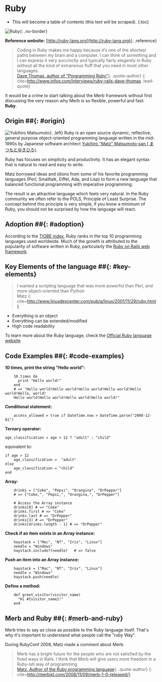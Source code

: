 # Ruby

* This will become a table of contents (this text will be scraped).
{:toc}

![Ruby](/images/ruby-header.gif){: .no-border}

**Reference website:** [http://ruby-lang.org](http://ruby-lang.org){: .reference}

> Coding in Ruby makes me happy because it’s one of the shortest paths between my brain and a computer. I can think of something and I can express it very succinctly and typically fairly elegantly in Ruby without all the kind of extraneous fluff that you need in most other languages.   
> [Dave Thomas, author of "Programming Ruby"](http://pragdave.pragprog.com/){: .quote-author}
{: cite=http://www.infoq.com/interviews/ruby-rails-dave-thomas .lead-quote}

It would be a crime to start talking about the Merb framework without first discussing the very reason why Merb is so flexible, powerful and fast: **Ruby**.

## Origin ##{: #origin}
![Yukihiro Matsumoto](/images/Yukihiro_Matsumoto.jpg){: .left}
Ruby is an open source dynamic, reflective, general purpose object-oriented programming language written in the mid-1990s by Japanese software architect [Yukihiro "Matz" Matsumoto-san ( まつもとゆきひろ)](http://en.wikipedia.org/wiki/Yukihiro_Matsumoto).

Ruby has focuses on simplicity and productivity. It has an elegant syntax that is natural to read and easy to write.

Matz borrowed ideas and idions from some of his favorite programming languages (Perl, Smalltalk, Eiffel, Ada, and Lisp) to form a new language that balanced functional programming with imperative programming.

The result is an attractive language which feels very natural. In the Ruby community we often refer to the POLS, Principle of Least Surprise. The concept behind this principle is very simple, if you know a minimum of Ruby, you should not be surprised by how the language will react.

## Adoption ##{: #adoption}
According to the [TIOBE index](http://www.tiobe.com/index.php/content/paperinfo/tpci/index.html), Ruby ranks in the top 10 programming languages used worldwide. Much of the growth is attributed to the popularity of software written in Ruby, particularly the [Ruby on Rails web framework](http://rubyonrails.org).

## Key Elements of the language ##{: #key-elements}

> I wanted a scripting language that was more powerful than Perl, and more object-oriented than Python  
> Matz
{: cite=http://www.linuxdevcenter.com/pub/a/linux/2001/11/29/ruby.html}

* Everything is an object
* Everything can be extended/modified
* High code readability

To learn more about the Ruby language, check the [Official Ruby language website](http://www.ruby-lang.org/en/about)

## Code Examples ##{: #code-examples}

**10 times, print the string "Hello world":**

		10.times do 
		  print "Hello world!"
		end 
		# => "Hello world!Hello world!Hello world!Hello world!Hello world!Hello, world! 
		Hello world!Hello world!Hello world!Hello world!"
		
**Conditional statement:**

		access_allowed = true if DateTime.now > DateTime.parse("2008-12-01")

**Ternary operator:**

	age_classification = age > 12 ? "adult" : "child"

equivalent to:

	if age > 12
		age_classification =  "adult"
	else
		age_classification = "child"
	end

**Array:**

		drinks = ["Coke", "Pepsi", "Orangina", "DrPepper"]
		# => ["Coke,", "Pepsi,", "Orangina,", "DrPepper"]

		# Access the Array instance
		drinks[0] # => "Coke"
		drinks.first # => "Coke"
		drinks.last # => "DrPepper"
		drinks[3] # => "DrPepper"
		drinks[drinks.length - 1] # => "DrPepper"

		
**Check if an item exists in an Array instance:**

		haystack = ["Mac", "NT", "Irix", "Linux"]
		needle = "Windows"
		haystack.include?(needle)	# => false
		
**Push an item into an Array instance:**

		haystack = ["Mac", "NT", "Irix", "Linux"]
		needle = "Windows"
		haystack.push(needle)
		
**Define a method:**

		def greet_visitor(visitor_name)
		  "Hi #{visitor_name}!"
		end


## Merb and Ruby ##{: #merb-and-ruby}

Merb tries to say as close as possible to the Ruby language itself. That's why it's important to understand what people call the "ruby Way".

During RubyConf 2008, Matz made a comment about Merb:

> Merb has a bright future for the people who are not satisfied by the fixed ways in Rails.  I think that Merb will give users more freedom in a Ruby-ish way of programming   
> [Matz, Author of the Ruby programming language](http://ruby-lang.org/){: .quote-author}
{: cite=http://merbist.com/2008/11/09/merb-1-0-released/}